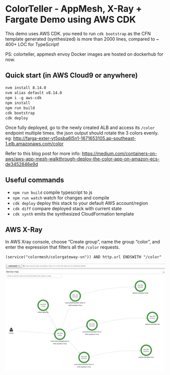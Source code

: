 # ColorTeller - AppMesh, X-Ray + Fargate Demo using AWS CDK

This demo uses AWS CDK.
you need to run `cdk bootstrap` as the CFN template generated (synthesized) is more than 2000 lines, compared to ~ 400+ LOC for TypeScript! 


PS: colorteller, appmesh envoy Docker images are hosted on dockerhub for now.

## Quick start (in AWS Cloud9 or anywhere)

```
nvm install 8.14.0
nvm alias default v8.14.0
npm i -g aws-cdk
npm install
npm run build
cdk bootstrap
cdk deploy
```
Once fully deployed, go to the newly created ALB and access its ``/color`` endpoint multiple times. the json output should rotate the 3 colors evenly.
eg:
http://farga-exter-yt5qsba6l5n1-1671653105.ap-southeast-1.elb.amazonaws.com/color

Refer to this blog post for more info:
https://medium.com/containers-on-aws/aws-app-mesh-walkthrough-deploy-the-color-app-on-amazon-ecs-de3452846e9d


## Useful commands

 * `npm run build`   compile typescript to js
 * `npm run watch`   watch for changes and compile
 * `cdk deploy`      deploy this stack to your default AWS account/region
 * `cdk diff`        compare deployed stack with current state
 * `cdk synth`       emits the synthesized CloudFormation template


## AWS X-Ray
In AWS Xray console, choose “Create group”, name the group “color”, and enter the expression that filters all the ``/color`` requests.

```
(service("colormesh/colorgateway-vn")) AND http.url ENDSWITH "/color"
```

![AWS Xray diagram](img/xray.png)